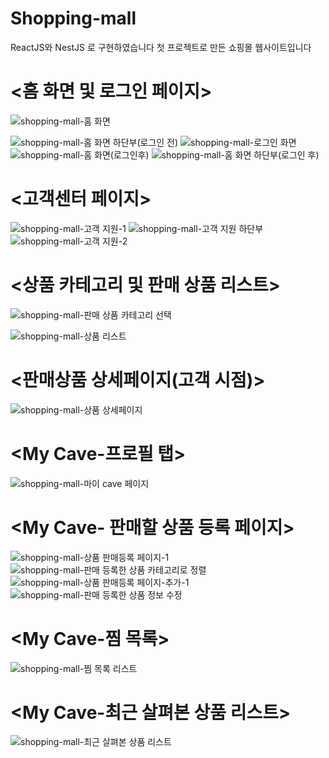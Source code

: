 # Shopping-mall
ReactJS와 NestJS 로 구현하였습니다
첫 프로젝트로 만든 쇼핑몰 웹사이트입니다

# <홈 화면 및 로그인 페이지>
![shopping-mall-홈 화면](https://github.com/user-attachments/assets/7e5ced6e-dc44-477c-ad1f-0d55b648548e)

![shopping-mall-홈 화면 하단부(로그인 전)](https://github.com/user-attachments/assets/ec66a780-9c22-4b95-913b-f22586d63e86)
![shopping-mall-로그인 화면](https://github.com/user-attachments/assets/c11f7505-dd2d-4683-afa9-27febcebc41b)
![shopping-mall-홈 화면(로그인후)](https://github.com/user-attachments/assets/9f3e5aa5-842f-4e09-b677-da7df452f6d2)
![shopping-mall-홈 화면 하단부(로그인 후)](https://github.com/user-attachments/assets/fe42e527-f176-400d-937f-50769a483243)



# <고객센터 페이지>
![shopping-mall-고객 지원-1](https://github.com/user-attachments/assets/2807063d-0f29-49c3-9f39-dc221375bd95)
![shopping-mall-고객 지원 하단부](https://github.com/user-attachments/assets/3262b8e5-da68-461c-944a-d6448bf969d1)
![shopping-mall-고객 지원-2](https://github.com/user-attachments/assets/0a430625-bd0b-40b7-8afd-4bdb56dd13d6)



# <상품 카테고리 및 판매 상품 리스트>
![shopping-mall-판매 상품 카테고리 선택](https://github.com/user-attachments/assets/f8619c5b-d14a-4df0-8c8a-1bf8abcbf332)

![shopping-mall-상품 리스트](https://github.com/user-attachments/assets/4cffd778-52ee-48c6-98a1-bb753d245fe4)



# <판매상품 상세페이지(고객 시점)>
![shopping-mall-상품 상세페이지](https://github.com/user-attachments/assets/9f53e10a-32f9-4a5d-aa05-3756d35cfd28)



# <My Cave-프로필 탭>
![shopping-mall-마이 cave 페이지](https://github.com/user-attachments/assets/91804435-8d8d-4376-b6fa-ae955b80305b)



# <My Cave- 판매할 상품 등록 페이지>
![shopping-mall-상품 판매등록 페이지-1](https://github.com/user-attachments/assets/c1494f90-3f07-4716-aaa1-7999260d0960)
![shopping-mall-판매 등록한 상품 카테고리로 정렬](https://github.com/user-attachments/assets/bc9af446-6ff2-4fc8-b4cc-952b142c2f55)
![shopping-mall-상품 판매등록 페이지-추가-1](https://github.com/user-attachments/assets/d1881c47-6adf-4a78-9068-f715dca85383)
![shopping-mall-판매 등록한 상품 정보 수정](https://github.com/user-attachments/assets/5590fdec-7d21-45af-a2a8-4c12e41bcf7b)



# <My Cave-찜 목록>
![shopping-mall-찜 목록 리스트](https://github.com/user-attachments/assets/5d1d0c84-267a-4268-ba66-2e41c6200815)



# <My Cave-최근 살펴본 상품 리스트>
![shopping-mall-최근 살펴본 상품 리스트](https://github.com/user-attachments/assets/7ec9a9cb-7233-44d2-bc10-0929f10f0cac)


